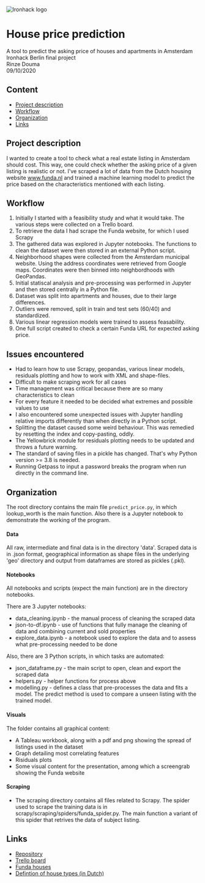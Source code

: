 ![Ironhack logo](https://i.imgur.com/1QgrNNw.png)

# House price prediction

A tool to predict the asking price of houses and apartments in Amsterdam
<br>Ironhack Berlin final project
<br>Rinze Douma
<br>09/10/2020

## Content
- [Project description](#Project-description)
- [Workflow](#Workflow)
- [Organization](#Organization)
- [Links](#Links)

## Project description
I wanted to create a tool to check what a real estate listing in Amsterdam should cost. This way, one could check whether the asking price of a given listing is realistic or not. I've scraped a lot of data from the Dutch housing website www.funda.nl and trained a machine learning model to predict the price based on the characteristics mentioned with each listing. 

## Workflow
1. Initially I started with a feasibility study and what it would take. The various steps were collected on a Trello board.
2. To retrieve the data I had scrape the Funda website, for which I used Scrapy
3. The gathered data was explored in Jupyter notebooks. The functions to clean the dataset were then stored in an external Python script. 
4. Neighborhood shapes were collected from the Amsterdam municipal website. Using the address coordinates were retrieved from Google maps. Coordinates were then binned into neighbordhoods with GeoPandas.
4. Initial statiscal analysis and pre-processing was performed in Jupyter and then stored centrally in a Python file.
5. Dataset was split into apartments and houses, due to their large differences. 
6. Outliers were removed, split in train and test sets (60/40) and standardized.
7. Various linear regression models were trained to assess feasability. 
8. One full script created to check a certain Funda URL for expected asking price.

## Issues encountered
- Had to learn how to use Scrapy, geopandas, various linear models, residuals plotting and how to work with XML and shape-files.
- Difficult to make scraping work for all cases
- Time management was critical because there are so many characteristics to clean
- For every feature it needed to be decided what extremes and possible values to use
- I also encountered some unexpected issues with Jupyter handling relative imports differently than when directly in a Python script.
- Splitting the dataset caused some weird behaviour. This was remedied by resetting the index and copy-pasting, oddly.
- The Yellowbrick module for residuals plotting needs to be updated and throws a future warning.
- The standard of saving files in a pickle has changed. That's why Python version >= 3.8 is needed.
- Running Getpass to input a password breaks the program when run directly in the command line.

## Organization
The root directory contains the main file `predict_price.py`, in which lookup_worth is the main function. Also there is a Jupyter notebook to demonstrate the working of the program. 

#### Data
All raw, intermediate and final data is in the directory 'data'. Scraped data is in .json format, geographical information as shape files in the underlying 'geo' directory and output from dataframes are stored as pickles (.pkl).

#### Notebooks
All notebooks and scripts (expect the main function) are in the directory notebooks.

There are 3 Jupyter notebooks:
* data_cleaning.ipynb - the manual process of cleaning the scraped data
* json-to-df.ipynb - use of functions that fully manage the cleaning of data and combining current and sold properties
* explore_data.ipynb - a notebook used to explore the data and to assess what pre-processing needed to be done

Also, there are 3 Python scripts, in which tasks are automated:
* json_dataframe.py - the main script to open, clean and export the scraped data
* helpers.py - helper functions for process above
* modelling.py - defines a class that pre-processes the data and fits a model. The predict method is used to compare a unseen listing with the trained model.

#### Visuals
The folder contains all graphical content:
- A Tableau workbook, along with a pdf and png showing the spread of listings used in the dataset
- Graph detailing most correlating features
- Risiduals plots 
- Some visual content for the presentation, among which a screengrab showing the Funda website

#### Scraping
- The scraping directory contains all files related to Scrapy. The spider used to scrape the training data is in scrapy/scraping/spiders/funda_spider.py. The main function a variant of this spider that retrives the data of subject listing.

## Links
- [Repository](https://github.com/therinz/dutch-housing)
- [Trello board](https://trello.com/b/hwqlwb8C)
- [Funda houses](https://www.funda.nl)
- [Defintion of house types (in Dutch)](https://www.vhmmakelaars.nl/woning-definities)
